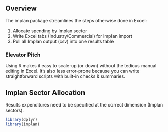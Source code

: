 
<!-- implan-transfer.md is generated from implan-transfer.Rmd. Please edit that file -->

## Overview

The implan package streamlines the steps otherwise done in Excel:

1.  Allocate spending by Implan sector
2.  Write Excel tabs (Industry/Commercial) for Implan import
3.  Pull all Implan output (csv) into one results table

### Elevator Pitch

Using R makes it easy to scale-up (or down) without the tedious manual
editing in Excel. It’s also less error-prone because you can write
straightforward scripts with built-in checks & summaries.

## Implan Sector Allocation

Results expenditures need to be specified at the correct dimension
(Implan sectors).

``` r
library(dplyr)
library(implan)
```
